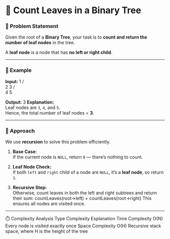 # 🍃 Count Leaves in a Binary Tree

### 📘 Problem Statement
Given the root of a **Binary Tree**, your task is to **count and return the number of leaf nodes** in the tree.

A **leaf node** is a node that has **no left or right child**.

---

### 🧩 Example

**Input:**
    1
   / \
  2   3
 / \
4   5

**Output:**
3
**Explanation:**  
Leaf nodes are `3`, `4`, and `5`.  
Hence, the total number of leaf nodes = **3**.

---

### 🧠 Approach

We use **recursion** to solve this problem efficiently.

1. **Base Case:**  
   If the current node is `NULL`, return `0` — there’s nothing to count.

2. **Leaf Node Check:**  
   If both `left` and `right` child of a node are `NULL`, it’s a **leaf node**, so return `1`.

3. **Recursive Step:**  
   Otherwise, count leaves in both the left and right subtrees and return their sum:
countLeaves(root->left) + countLeaves(root->right)
This ensures all nodes are visited once.

---
⏱️ Complexity Analysis
Type	Complexity	Explanation
Time Complexity	O(N)	Every node is visited exactly once
Space Complexity	O(H)	Recursive stack space, where H is the height of the tree

